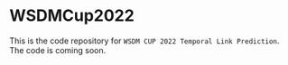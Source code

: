 # WSDMCup2022
This is the code repository for `WSDM CUP 2022 Temporal Link Prediction`. The code is coming soon.



